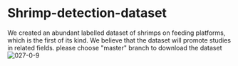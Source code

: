 # Shrimp-detection-dataset
We created an abundant labelled dataset of shrimps on feeding platforms, which is the first of its kind. We believe that the dataset will promote studies in related fields.
please choose "master" branch to download the dataset
![027-0-9](https://github.com/user-attachments/assets/31fc27cd-5fd6-4471-a181-16f3ea3d356b)

